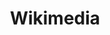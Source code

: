 ---
blog: https://blog.wikimedia.org/
github: wikimedia
guide: https://wikimediafoundation.org/wiki/Visual_identity_guidelines
logohandle: wikimedia
sort: wikimedia
title: Wikimedia
twitter: wikimedia
website: https://www.wikimedia.org/
wikipedia: https://en.wikipedia.org/wiki/Wikimedia_Foundation
---